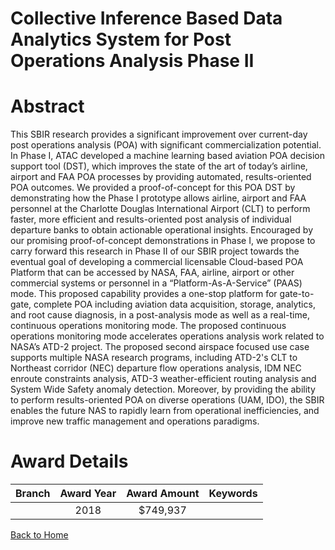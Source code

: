 
Collective Inference Based Data Analytics System for Post Operations Analysis Phase II
======================================================================================

# Abstract


This SBIR research provides a significant improvement over current-day post operations analysis (POA) with significant commercialization potential. In Phase I, ATAC developed a machine learning based aviation POA decision support tool (DST), which improves the state of the art of today’s airline, airport and FAA POA processes by providing automated, results-oriented POA outcomes. We provided a proof-of-concept for this POA DST by demonstrating how the Phase I prototype allows airline, airport and FAA personnel at the Charlotte Douglas International Airport (CLT) to perform faster, more efficient and results-oriented post analysis of individual departure banks to obtain actionable operational insights. Encouraged by our promising proof-of-concept demonstrations in Phase I, we propose to carry forward this research in Phase II of our SBIR project towards the eventual goal of developing a commercial licensable Cloud-based POA Platform that can be accessed by NASA, FAA, airline, airport or other commercial systems or personnel in a “Platform-As-A-Service” (PAAS) mode. This proposed capability provides a one-stop platform for gate-to-gate, complete POA including aviation data acquisition, storage, analytics, and root cause diagnosis, in a post-analysis mode as well as a real-time, continuous operations monitoring mode. The proposed continuous operations monitoring mode accelerates operations analysis work related to NASA’s ATD-2 project. The proposed second airspace focused use case supports multiple NASA research programs, including ATD-2&#39;s CLT to Northeast corridor (NEC) departure flow operations analysis, IDM NEC enroute constraints analysis, ATD-3 weather-efficient routing analysis and System Wide Safety anomaly detection. Moreover, by providing the ability to perform results-oriented POA on diverse operations (UAM, IDO), the SBIR enables the future NAS to rapidly learn from operational inefficiencies, and improve new traffic management and operations paradigms.  

# Award Details

|Branch|Award Year|Award Amount|Keywords|
| :---: | :---: | :---: | :---: |
||2018|$749,937||
  
  


[Back to Home](https://github.com/chrischow/dod_sbir_awards/Reports/JT/#370)